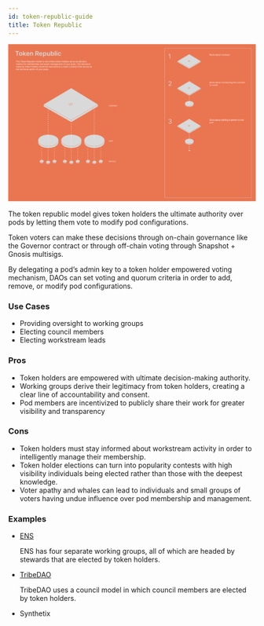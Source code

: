 ```yaml
---
id: token-republic-guide
title: Token Republic
---
```



![Token Republic](./img/token-republic.png)

The token republic model gives token holders the ultimate authority over pods by letting them vote to modify pod configurations.

Token voters can make these decisions through on-chain governance like the Governor contract or through off-chain voting through Snapshot + Gnosis multisigs.

By delegating a pod’s admin key to a token holder empowered voting mechanism, DAOs can set voting and quorum criteria in order to add, remove, or modify pod configurations.

### Use Cases

- Providing oversight to working groups
- Electing council members
- Electing workstream leads

### **Pros**

- Token holders are empowered with ultimate decision-making authority.
- Working groups derive their legitimacy from token holders, creating a clear line of accountability and consent.
- Pod members are incentivized to publicly share their work for greater visibility and transparency

### **Cons**

- Token holders must stay informed about workstream activity in order to intelligently manage their membership.
- Token holder elections can turn into popularity contests with high visibility individuals being elected rather than those with the deepest knowledge.
- Voter apathy and whales can lead to individuals and small groups of voters having undue influence over pod membership and management.

### **Examples**

- [ENS](https://blog.orcaprotocol.org/how-ens-dao-brought-working-groups-on-chain/)
    
    ENS has four separate working groups, all of which are headed by stewards that are elected by token holders.
    
- [TribeDAO](https://blog.orcaprotocol.org/how-tribe-dao-uses-pods-for-optimistic-governance/)
    
    TribeDAO uses a council model in which council members are elected by token holders.
    
- Synthetix